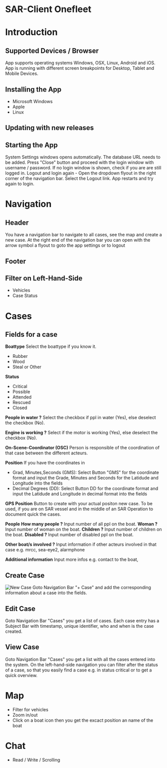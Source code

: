 SAR-Client Onefleet
===================

# Introduction

## Supported Devices / Browser
App supports operating systems Windows, OSX, Linux, Android and iOS.
App is running with different screen breakpoints for Desktop, Tablet and Mobile Devices.

## Installing the App
- Microsoft Windows
- Apple
- Linux

## Updating with new releases

## Starting the App
System Settings windows opens automatically. 
The database URL needs to be added.
Press "Close" button and proceed with the login window with username / password.
If no login window is shown, check if you are are still logged in. 
Logout and login again -
Open the dropdown flyout in the right corner of the navigation bar. Select the Logout link.
App restarts and try again to login.


#  Navigation
## Header
You have a navigation bar to navigate to all cases, see the map and create a new case.
At the right end of the navigation bar you can open with the arrow symbol a flyout to goto the app settings or to logout

## Footer
## Filter on Left-Hand-Side
- Vehicles
- Case Status

# Cases
## Fields for a case
**Boattype**
Select the boattype if you know it.
- Rubber
- Wood
- Steal or Other

**Status**
- Critical
- Possible 
- Attended
- Rescued
- Closed

**People in water ?** 
Select the checkbox if ppl in water (Yes), else deselect the checkbox (No).

**Engine is working ?**
Select if the motor is working (Yes), else deselect the checkbox (No).

**On-Scene-Coordinator (OSC)**
Person is responsible of the coordination of that case between the different acteurs.

**Position**
If you have the coordinates in 
- Grad, Minutes,Seconds (GMS): Select Button "GMS" for the coordinate format and input the Grade, Minutes and Seconds for the Latidude and Longitude into the fields
- Decimal Degrees (DD): Select Button DD for the coordinate format and input the Latidude and Longitude in decimal format into the fields

**GPS Position** 
Button to create with your actual positon new case. To be used, if you are on SAR vessel and in the middle of an SAR Operation to document quick the cases.

**People**
**How many people ?** Input number of all ppl on the boat.
**Woman ?** Input number of woman on the boat.
**Children ?** Input number of children on the boat.
**Disabled ?** Input number of disabled ppl on the boat.

**Other boat/s involved ?** Input information if other acteurs involved in that case e.g. mrcc, sea-eye2, alarmphone

**Additional information** Input more infos e.g. contact to the boat, 


## Create Case 
![New Case][NewCase]
Goto Navigation Bar "+ Case" and add the corresponding information about a case into the fields.


## Edit Case
Goto Navigation Bar "Cases" you get a list of cases. 
Each case entry has a Subject Bar with timestamp, unique identifier, who and when is the case created.


## View Case
Goto Navigation Bar "Cases" you get a list with all the cases entered into the system.
On the left-hand-side navigation you can filter after the status of a case, so that you easily find a case e.g. in status critical or to get a quick overview.

# Map

- Filter for vehicles
- Zoom in/out
- Click on a boat icon then you get the excact position an name of the boat

# Chat
- Read / Write / Scrolling

[NewCase]: https://github.com/sea-watch/SAR-Client/tree/master/docu/newcase.jpg "Creating New Case"
